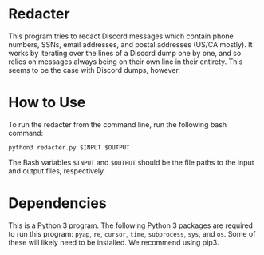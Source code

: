 # Redacter

This program tries to redact Discord messages which contain phone numbers, SSNs,
email addresses, and postal addresses (US/CA mostly). It works by iterating
over the lines of a Discord dump one by one, and so relies on messages always
being on their own line in their entirety. This seems to be the case with
Discord dumps, however.

# How to Use

To run the redacter from the command line, run the following bash command:

```
python3 redacter.py $INPUT $OUTPUT
```

The Bash variables `$INPUT` and `$OUTPUT` should be the file paths to the input
and output files, respectively.

# Dependencies

This is a Python 3 program. The following Python 3 packages are required to run
this program: `pyap`, `re`, `cursor`, `time`, `subprocess`, `sys`, and `os`.
Some of these will likely need to be installed. We recommend using pip3.
